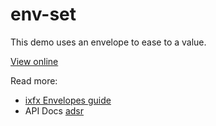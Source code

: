 # env-set

This demo uses an envelope to ease to a value.

[View online](https://demos.ixfx.fun/modulation/env-set/)


Read more:
* [ixfx Envelopes guide](https://ixfx.fun/modulation/envelope/)
* API Docs [adsr](https://api.ixfx.fun/interfaces/Modulation.Adsr.html)